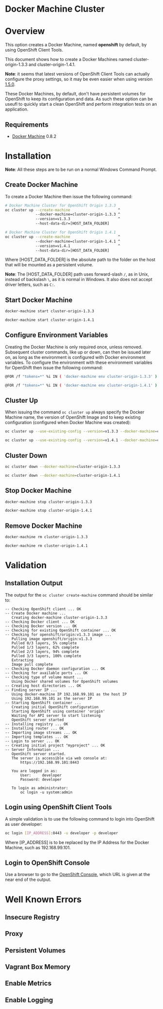 ﻿Docker Machine Cluster
======================

# Overview

This option creates a Docker Machine, named **openshift** by default, by using OpenShift Client Tools.

This document shows how to create a Docker Machines named cluster-origin-1.3.3 and cluster-origin-1.4.1.

**Note**: it seems that latest versions of OpenShift Client Tools can actually configure the proxy settings, so it may be even easier when using version [1.5.0](https://github.com/openshift/origin/blob/master/docs/cluster_up_down.md#using-a-proxy).

These Docker Machines, by default, don't have persistent volumes for OpenShift to keep its configuration and data. As such these option can be useufl to quickly start a clean OpenShift and perform integration tests on an application.

## Requirements

- [Docker Machine](https://github.com/docker/machine/) 0.8.2

# Installation

**Note**: All these steps are to be run on a normal Windows Command Prompt.

## Create Docker Machine

To create a Docker Machine then issue the following command:

```bash
# Docker Machine Cluster for OpenShift Origin 1.3.3
oc cluster up --create-machine                      ^
              --docker-machine=cluster-origin-1.3.3 ^
              --version=v1.3.3                      ^
              --host-data-dir=[HOST_DATA_FOLDER]

# Docker Machine Cluster for OpenShift Origin 1.4.1
oc cluster up --create-machine                      ^
              --docker-machine=cluster-origin-1.4.1 ^
              --version=v1.4.1                      ^
              --host-data-dir=[HOST_DATA_FOLDER]

```

Where [HOST_DATA_FOLDER] is the absolute path to the folder on the host that will be mounted as a persistent volume.

**Note**: The [HOST_DATA_FOLDER] path uses forward-slash ```/```, as in Unix, instead of backslash ```\```, as it is normal in Windows. It also does not accept driver letters, such as ```C:```.

## Start Docker Machine

```bash
docker-machine start cluster-origin-1.3.3

docker-machine start cluster-origin-1.4.1
```

## Configure Environment Variables

Creating the Docker Machine is only required once, unless removed. Subsequent cluster commands, like up or down, can then be issued later on, as long as the environment is configured with Docker environment variables. To configure the environment with these environment variables for OpenShift then issue the following command:

```bash
@FOR /f "tokens=*" %i IN ( 'docker-machine env cluster-origin-1.3.3' ) DO @%i

@FOR /f "tokens=*" %i IN ( 'docker-machine env cluster-origin-1.4.1' ) DO @%i
```

## Cluster Up

When issuing the command ```oc cluster up``` always specify the Docker Machine name, the version of OpenShift Image and to keep existing configuration (configured when Docker Machine was created):

```bash
oc cluster up --use-existing-config --version=v1.3.3 --docker-machine=cluster-origin-1.3.3

oc cluster up --use-existing-config --version=v1.4.1 --docker-machine=cluster-origin-1.4.1
```

## Cluster Down

```bash
oc cluster down --docker-machine=cluster-origin-1.3.3

oc cluster down --docker-machine=cluster-origin-1.4.1
```

## Stop Docker Machine

```bash
docker-machine stop cluster-origin-1.3.3

docker-machine stop cluster-origin-1.4.1
```

## Remove Docker Machine

```bash
docker-machine rm cluster-origin-1.3.3

docker-machine rm cluster-origin-1.4.1
```

# Validation

## Installation Output

The output for the ```oc cluster create-machine``` command should be similar to:

```
-- Checking OpenShift client ... OK
-- Create Docker machine ...
   Creating docker-machine cluster-origin-1.3.3
-- Checking Docker client ... OK
-- Checking Docker version ... OK
-- Checking for existing OpenShift container ... OK
-- Checking for openshift/origin:v1.3.3 image ...
   Pulling image openshift/origin:v1.3.3
   Pulled 0/3 layers, 5% complete
   Pulled 1/3 layers, 62% complete
   Pulled 2/3 layers, 94% complete
   Pulled 3/3 layers, 100% complete
   Extracting
   Image pull complete
-- Checking Docker daemon configuration ... OK
-- Checking for available ports ... OK
-- Checking type of volume mount ...
   Using Docker shared volumes for OpenShift volumes
-- Creating host directories ... OK
-- Finding server IP ...
   Using docker-machine IP 192.168.99.101 as the host IP
   Using 192.168.99.101 as the server IP
-- Starting OpenShift container ...
   Creating initial OpenShift configuration
   Starting OpenShift using container 'origin'
   Waiting for API server to start listening
   OpenShift server started
-- Installing registry ... OK
-- Installing router ... OK
-- Importing image streams ... OK
-- Importing templates ... OK
-- Login to server ... OK
-- Creating initial project "myproject" ... OK
-- Server Information ...
   OpenShift server started.
   The server is accessible via web console at:
       https://192.168.99.101:8443

   You are logged in as:
       User:     developer
       Password: developer

   To login as administrator:
       oc login -u system:admin
```

## Login using OpenShift Client Tools

A simple validation is to use the following command to login into OpenShift as user developer:

```bash
oc login [IP_ADDRESS]:8443 -u developer -p developer
```

Where [IP_ADDRESS] is to be replaced by the IP Address for the Docker Machine, such as 192.168.99.101.

## Login to OpenShift Console

Use a browser to go to the [OpenShift Console](https://192.168.99.101:8443/console), which URL is given at the near end of the output.

# Well Known Errors

## Insecure Registry

## Proxy

## Persistent Volumes

## Vagrant Box Memory

## Enable Metrics

## Enable Logging

